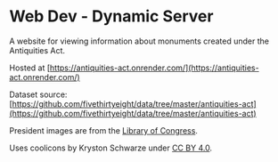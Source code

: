 # Web Dev - Dynamic Server

A website for viewing information about monuments created under the Antiquities Act.

Hosted at [https://antiquities-act.onrender.com/](https://antiquities-act.onrender.com/)

Dataset source: [https://github.com/fivethirtyeight/data/tree/master/antiquities-act](https://github.com/fivethirtyeight/data/tree/master/antiquities-act)

President images are from the [Library of Congress](https://www.loc.gov/free-to-use/presidential-portraits/).

Uses coolicons by Kryston Schwarze under [CC BY 4.0](https://creativecommons.org/licenses/by/4.0/).
